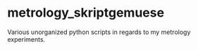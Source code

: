 # metrology_skriptgemuese
Various unorganized python scripts in regards to my metrology experiments.
